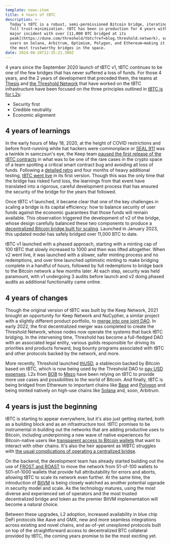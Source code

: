 ```yaml
---
template: news-item
title: 4 Years of tBTC
description: >-
  Today’s tBTC is a robust, semi-permissioned Bitcoin bridge, iterating toward
  full trust-minimization. tBTC has been in production for 4 years without
  major incident with over [11,000 BTC bridged at its
  peak](https://dune.com/threshold/tbtc?ref=blog.threshold.network), serving
  users on Solana, Arbitrum, Optimism, Polygon, and Ethereum—making it one of
  the most trustworthy bridges in the space.
date: 2024-08-26T12:35:21.390Z
---
```


4 years since the September 2020 launch of tBTC v1, tBTC continues to be one of
the few bridges that has never suffered a loss of funds. For those 4 years, and
the 2 years of development that preceded them, the teams at
[Thesis](https://thesis.co) and [the Threshold
Network](https://threshold.network) that have worked on the tBTC infrastructure
have been focused on the three principles outlined in [tBTC is for
L2s](/news/2024-04-15-tbtc-is-for-l2s):

- Security first
- Credible neutrality
- Economic alignment

## 4 years of learnings

In the early hours of May 18, 2020, at the height of COVID restrictions and
before front-running white hat hackers were commonplace or [SEAL
911](https://cointelegraph.com/magazine/seal-911-team-white-hat-forms-fight-crypto-hacks-real-time/)
was a twinkle in samczsun's eye, the Keep team [paused the first release of the
tBTC contracts](https://x.com/mhluongo/status/1262261372714455042) in what was
to be one of the rare cases in the crypto space of a team spotting a
critical smart contract bug and avoiding all loss of funds. Following a
[detailed
retro](https://medium.com/keepnetwork/details-of-the-tbtc-deposit-pause-on-may-18-2020-38d7dd555663)
and four months of heavy additional testing, [tBTC went
live](https://tbtc.network/news/2020-09-22-tbtc-is-live/) in its first version.
Though this was the only time that the bridge has risked fund loss, the
learnings from that event have translated into a rigorous, careful development
process that has ensured the security of the bridge for the years that
followed. 

Once tBTC v1 launched, it became clear that one of the key challenges in
scaling a bridge is its capital efficiency: how to balance security of user
funds against the economic guarantees that those funds will remain available.
This observation triggered the development of v2 of the bridge, whose design
carefully balanced these two components to produce a [decentralized Bitcoin
bridge built for
scaling](https://medium.com/keepnetwork/tbtc-v2-a-censorship-resistant-btc-bridge-at-100x-scale-199d3a54ab99).
Launched in January 2023, this updated model has safely bridged over 11,000 BTC
to date.

tBTC v1 launched with a phased approach, starting with a minting cap of 100
tBTC that slowly increased to 1000 and then was lifted altogether. When v2 went
live, it was launched with a slower, safer minting process and no redemptions,
and over time launched optimistic minting to make bridging complete in a
handful of hours, followed by full redemptions to bridge back to the Bitcoin
network a few months later. At each step, security was held paramount, with v1
undergoing 3 audits before launch and v2 doing phased audits as additional
functionality came online.

## 4 years of changes

Though the original version of tBTC was built by the Keep Network, 2021 brought
an opportunity for Keep Network and NuCypher, a similar project with a slightly
different product portfolio, to [merge into one joint
DAO](https://blog.threshold.network/decentralized-merger/). In early 2022, the
first decentralized merger was completed to create the Threshold Network,
whose nodes now operate the systems that back tBTC bridging. In the intervening
time, Threshold has become a full-fledged DAO with an associated legal entity,
various guilds responsible for driving its priorities and products forward, bug
bounty programs associated with tBTC and other protocols backed by the network,
and more.

More recently, Threshold launched [thUSD](https://www.thresholdusd.org/en/), a
stablecoin backed by Bitcoin based on tBTC, which is now being used by the
Threshold DAO to [pay USD
expenses](https://blog.threshold.network/borrowing-against-dao-treasury-assets-for-expenses-thresholds-move-to-thusd/).
L2s from [BOB](https://www.gobob.xyz) to [Mezo](https://mezo.org) have been
relying on tBTC to provide more use cases and possibilities to the world of
Bitcoin. And finally, tBTC is being bridged from Ethereum to important chains
like
[Base](https://blog.threshold.network/navigating-the-future-of-defi-tbtc-launches-on-base/)
and
[Polygon](https://blog.threshold.network/unleashing-bitcoin-tbtc-launches-on-polygon-powered-by-wormhole/)
and being minted natively on high-use chains like
[Solana](https://blog.threshold.network/tbtc-launches-on-solana/) and, soon,
Arbitrum.

## 4 years is just the beginning

tBTC is starting to appear everywhere, but it's also just getting started, both
as a building block and as an infrastructure tool. tBTC promises to be
instrumental in building out the networks that are adding productive uses to
Bitcoin, including underpinning a new wave of native experiences for
Bitcoin-native users like [transparent access to Bitcoin
wallets](https://info.mezo.org/mezo-portal/btc/btc-deposit-guide) that want to
interact with other chains. It's also the heir apparent as WBTC struggles with
[the usual complications of operating a centralized
bridge](https://x.com/du09btc/status/1823708022595837992?s=46).

On the backend, the development team has already started building out the use
of [FROST and
ROAST](https://github.com/keep-network/tbtc-v2/blob/main/docs/rfc/rfc-10.adoc)
to move the network from 51-of-100 wallets to 501-of-1000 wallets that provide
full attributability for errors and aborts, allowing tBTC to scale its
network even further. At the same time, the introduction of
[BitVM](https://bitvm.org/) is being closely watched as another potential
ugprade in security model and scale. As the technology matures, using the most
diverse and experienced set of operators and the most trusted decentralized
bridge and token as the premier BitVM implementation will become a natural
choice.

Between these upgrades, L2 adoption, increased availability in blue chip DeFi
protocols like Aave and GMX, new and more seamless integrations across existing
and novel chains, and as-of-yet unexplored protocols built on top of the
straightforward access to decentralized BTC collateral provided by tBTC, the
coming years promise to be the most exciting yet.
